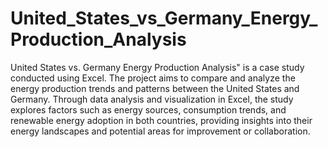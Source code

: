 # United_States_vs_Germany_Energy_Production_Analysis
United States vs. Germany Energy Production Analysis" is a case study conducted using Excel. The project aims to compare and analyze the energy production trends and patterns between the United States and Germany. Through data analysis and visualization in Excel, the study explores factors such as energy sources, consumption trends, and renewable energy adoption in both countries, providing insights into their energy landscapes and potential areas for improvement or collaboration.
